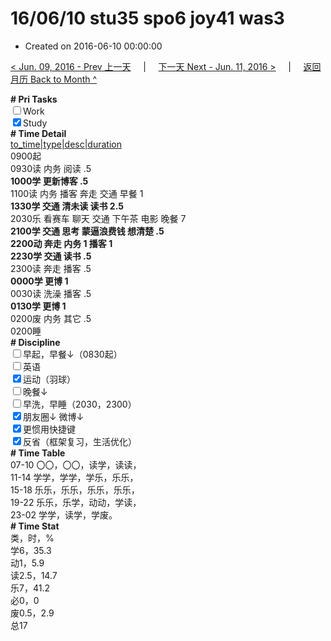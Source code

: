 # 16/06/10 stu35 spo6 joy41 was3

- Created on 2016-06-10 00:00:00

[< Jun. 09, 2016 - Prev 上一天](/lifelogs/2016/06/d09.md) &nbsp; &nbsp; | &nbsp; &nbsp; [下一天 Next - Jun. 11, 2016 >](/lifelogs/2016/06/d11.md) &nbsp; &nbsp; |  &nbsp; &nbsp; [返回月历 Back to Month ^](/lifelogs/2016/06/index.md)
<br/><div><b># Pri Tasks</b></div><div><input type="checkbox"/>Work</div><div><input checked="true" type="checkbox"/>Study</div><div><b># Time Detail</b></div><div><u>to_time|type|desc|duration</u></div><div>0900起</div><div>0930读 内务 阅读 .5</div><div><b>1000学 更新博客 .5</b></div><div>1100读 内务 播客 奔走 交通 早餐 1</div><div><b>1330学 交通 清未读 读书 2.5</b></div><div>2030乐 看赛车 聊天 交通 下午茶 电影 晚餐 7</div><div><b>2100学 交通 思考 蒙逼浪费钱 想清楚 .5</b></div><div><b>2200动 奔走 内务 1</b><b> 播客 1</b></div><div><b>2230学 交通 读书 .5</b></div><div>2300读 奔走 播客 .5</div><div><b>0000学 更博 1</b></div><div>0030读 洗澡 播客 .5</div><div><b>0130学 更博 1</b></div><div>0200废 内务 其它 .5</div><div>0200睡</div><div><b># Discipline</b></div><div><input type="checkbox"/>早起，早餐↓（0830起）</div><div><input type="checkbox"/>英语</div><div><input checked="true" type="checkbox"/>运动（羽球）</div><div><input type="checkbox"/>晚餐↓</div><div><input type="checkbox"/>早洗，早睡（2030，2300）</div><div><b><input checked="true" type="checkbox"/></b>朋友圈↓ 微博↓</div><div><input checked="true" type="checkbox"/>更惯用快捷键</div><div><input checked="true" type="checkbox"/>反省（框架复习，生活优化）</div><div><b># Time Table</b></div><div>07-10 〇〇，〇〇，读学，读读，</div><div>11-14 学学，学学，学乐，乐乐，</div><div>15-18 乐乐，乐乐，乐乐，乐乐，</div><div>19-22 乐乐，乐学，动动，学读，</div><div>23-02 学学，读学，学废。</div><div><b># Time Stat</b></div><div>类，时，%</div><div>学6，35.3</div><div>动1，5.9</div><div>读2.5，14.7</div><div>乐7，41.2</div><div>必0，0</div><div>废0.5，2.9</div><div>总17</div>
